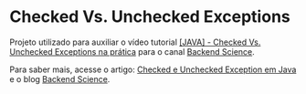 # Checked Vs. Unchecked Exceptions

Projeto utilizado para auxiliar o vídeo tutorial [[JAVA] - Checked Vs. Unchecked Exceptions na prática](https://youtu.be/mYnbpnGqqNk) para o canal [Backend Science](https://www.youtube.com/channel/UCrU-MgHLA_KoOri4n5o_LXA).

Para saber mais, acesse o artigo: [Checked e Unchecked Exception em Java](https://backendscience.io/checked-e-unchecked-exceptions-em-java/) e o blog [Backend Science](https://backendscience.io). 
